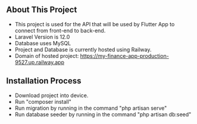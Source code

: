 
## About This Project

- This project is used for the API that will be used by Flutter App to connect from front-end to back-end.
- Laravel Version is 12.0
- Database uses MySQL
- Project and Database is currently hosted using Railway.
- Domain of hosted project: https://my-finance-app-production-9527.up.railway.app

## Installation Process

- Download project into device.
- Run "composer install"
- Run migration by running in the command "php artisan serve"
- Run database seeder by running in the command "php artisan db:seed"

